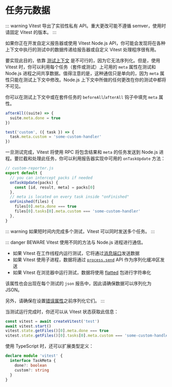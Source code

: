 # 任务元数据

::: warning
Vitest 导出了实验性私有 API。重大更改可能不遵循 semver，使用时请固定 Vitest 的版本。
:::

如果你正在开发自定义报告器或使用 Vitest Node.js API，你可能会发现将在各种上下文中执行的测试中的数据传递给报告器或自定义 Vitest 处理程序很有用。

要实现此目的，依靠 [测试上下文](/guide/test-context) 是不可行的，因为它无法序列化。但是，使用 Vitest 时，你可以利用每个任务（套件或测试）上可用的 `meta` 属性在测试和 Node.js 进程之间共享数据。值得注意的是，这种通信只是单向的，因为 `meta` 属性只能在测试上下文中修改。Node.js 上下文中所做的任何更改在你的测试中都将不可见。

你可以在测试上下文中或在套件任务的 `beforeAll`/`afterAll` 钩子中填充 `meta` 属性。

```ts
afterAll((suite) => {
  suite.meta.done = true
})

test('custom', ({ task }) => {
  task.meta.custom = 'some-custom-handler'
})
```

一旦测试完成，Vitest 将使用 RPC 将包含结果和 `meta` 的任务发送到 Node.js 进程。要拦截和处理此任务，你可以利用报告器实现中可用的 `onTaskUpdate` 方法：

```ts
// custom-reporter.js
export default {
  // you can intercept packs if needed
  onTaskUpdate(packs) {
    const [id, result, meta] = packs[0]
  },
  // meta is located on every task inside "onFinished"
  onFinished(files) {
    files[0].meta.done === true
    files[0].tasks[0].meta.custom === 'some-custom-handler'
  },
}
```

::: warning
如果短时间内完成多个测试，Vitest 可以同时发送多个任务。
:::

::: danger BEWARE
Vitest 使用不同的方法与 Node.js 进程进行通信。

- 如果 Vitest 在工作线程内运行测试，它将通过[消息端口](https://developer.mozilla.org/en-US/docs/Web/API/MessagePort)发送数据
- 如果 Vitest 使用子进程，数据将通过 [`process.send`](https://nodejs.org/api/process.html#processsendmessage-sendhandle-options-callback) API 作为序列化缓冲区发送
- 如果 Vitest 在浏览器中运行测试，数据将使用 [flatted](https://www.npmjs.com/package/flatted) 包进行字符串化

该属性也会出现在每个测试的 `json` 报告中，因此请确保数据可以序列化为 JSON。

另外，请确保在设置[错误属性](https://developer.mozilla.org/en-US/docs/Web/API/Web_Workers_API/Structured_clone_algorithm#error_types)之前序列化它们。
:::

当测试运行完成时，你还可以从 Vitest 状态获取此信息：

```ts
const vitest = await createVitest('test')
await vitest.start()
vitest.state.getFiles()[0].meta.done === true
vitest.state.getFiles()[0].tasks[0].meta.custom === 'some-custom-handler'
```

使用 TypeScript 时，还可以扩展类型定义：

```ts
declare module 'vitest' {
  interface TaskMeta {
    done?: boolean
    custom?: string
  }
}
```
